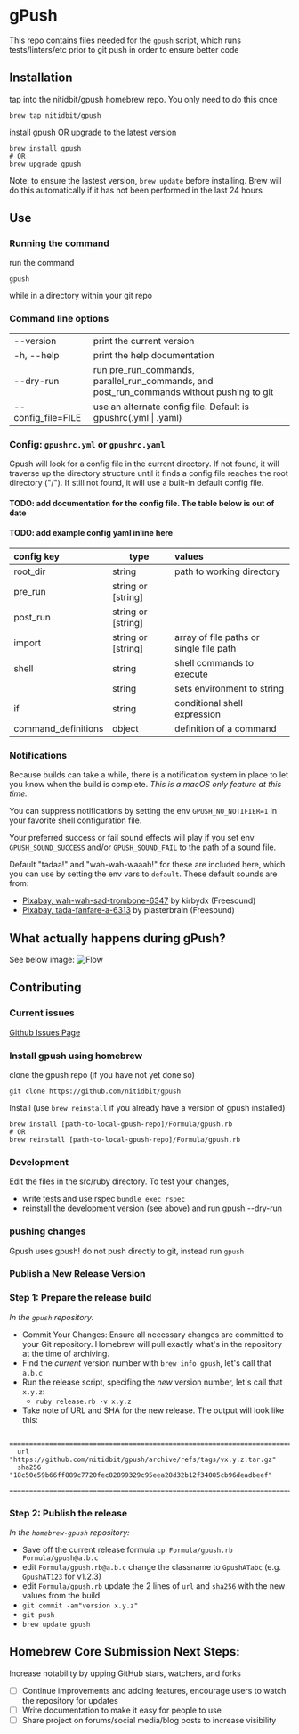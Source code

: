 # gPush

This repo contains files needed for the `gpush` script, which runs tests/linters/etc prior to git push in order to ensure better code

## Installation

tap into the nitidbit/gpush homebrew repo. You only need to do this once

```
brew tap nitidbit/gpush
```

install gpush OR upgrade to the latest version

```
brew install gpush
# OR
brew upgrade gpush
```

Note: to ensure the lastest version, `brew update` before installing. Brew will do this automatically if it has not been performed in the last 24 hours

## Use

### Running the command

run the command

```
gpush
```

while in a directory within your git repo

### Command line options

|                    |                                                                                           |
| ------------------ | ----------------------------------------------------------------------------------------- |
| --version          | print the current version                                                                 |
| -h, --help         | print the help documentation                                                              |
| --dry-run          | run pre_run_commands, parallel_run_commands, and post_run_commands without pushing to git |
| --config_file=FILE | use an alternate config file. Default is gpushrc(.yml \| .yaml)                           |

### Config: `gpushrc.yml` or `gpushrc.yaml`

Gpush will look for a config file in the current directory. If not found, it will traverse up the directory structure until it finds a config file reaches the root directory ("/"). If still not found, it will use a built-in default config file.

#### TODO: add documentation for the config file. The table below is out of date

#### TODO: add example config yaml inline here

| **config key**      | **type**           | **values**                              |
| :------------------ | ------------------ | :-------------------------------------- |
| root_dir            | string             | path to working directory               |
| pre_run             | string or [string] |                                         |
| post_run            | string or [string] |                                         |
| import              | string or [string] | array of file paths or single file path |
| shell               | string             | shell commands to execute               |
| <NAME>              | string             | sets environment <NAME> to string       |
| if                  | string             | conditional shell expression            |
| command_definitions | object             | definition of a command                 |

### Notifications

Because builds can take a while, there is a notification system in place to let you know when the build is complete.
_This is a macOS only feature at this time._

You can suppress notifications by setting the env `GPUSH_NO_NOTIFIER=1` in your favorite shell configuration file.

Your preferred success or fail sound effects will play if you set env `GPUSH_SOUND_SUCCESS` and/or `GPUSH_SOUND_FAIL` to
the path of a sound file.

Default "tadaa!" and "wah-wah-waaah!" for these are included here, which you can use by
setting the env vars to `default`. These default sounds are from:

- [Pixabay, wah-wah-sad-trombone-6347](https://pixabay.com/sound-effects/wah-wah-sad-trombone-6347/) by kirbydx (Freesound)
- [Pixabay, tada-fanfare-a-6313](https://pixabay.com/sound-effects/tada-fanfare-a-6313/) by plasterbrain (Freesound)

## What actually happens during gPush?

See below image:
![Flow](https://github.com/nitidbit/gpush/blob/release/v2-hackathon/gpush_diagram.png?raw=true)

## Contributing

### Current issues

[Github Issues Page](https://github.com/nitidbit/gpush/issues)

### Install gpush using homebrew

clone the gpush repo (if you have not yet done so)

```
git clone https://github.com/nitidbit/gpush
```

Install (use `brew reinstall` if you already have a version of gpush installed)

```
brew install [path-to-local-gpush-repo]/Formula/gpush.rb
# OR
brew reinstall [path-to-local-gpush-repo]/Formula/gpush.rb
```

### Development

Edit the files in the src/ruby directory. To test your changes,

- write tests and use rspec `bundle exec rspec`
- reinstall the development version (see above) and run gpush --dry-run

### pushing changes

Gpush uses gpush! do not push directly to git, instead run `gpush`

### Publish a New Release Version

### Step 1: Prepare the release build

_In the `gpush` repository:_

- Commit Your Changes: Ensure all necessary changes are committed to your Git repository.
  Homebrew will pull exactly what's in the repository at the time of archiving.
- Find the _current_ version number with `brew info gpush`, let's call that `a.b.c`
- Run the release script, specifing the _new_ version number, let's call that `x.y.z`:
  - `ruby release.rb -v x.y.z`
- Take note of URL and SHA for the new release. The output will look like this:

```
  ================================================================================
  url "https://github.com/nitidbit/gpush/archive/refs/tags/vx.y.z.tar.gz"
  sha256 "18c50e59b66ff889c7720fec82899329c95eea28d32b12f34085cb96deadbeef"
  ================================================================================
```

### Step 2: Publish the release

_In the `homebrew-gpush` repository:_

- Save off the current release formula `cp Formula/gpush.rb Formula/gpush@a.b.c`
- edit `Formula/gpush.rb@a.b.c` change the classname to `GpushATabc` (e.g. `GpushAT123` for v1.2.3)
- edit `Formula/gpush.rb` update the 2 lines of `url` and `sha256` with the new values from the build
- `git commit -am"version x.y.z"`
- `git push`
- `brew update gpush`

## Homebrew Core Submission Next Steps:

Increase notability by upping GitHub stars, watchers, and forks

- [ ] Continue improvements and adding features, encourage users to watch the repository for updates
- [ ] Write documentation to make it easy for people to use
- [ ] Share project on forums/social media/blog posts to increase visibility
